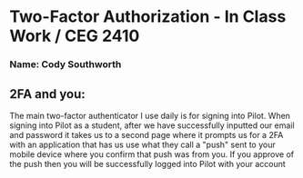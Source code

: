 # Two-Factor Authorization - In Class Work / CEG 2410

### Name: Cody Southworth 

## 2FA and you:
The main two-factor authenticator I use daily is for signing into Pilot. When signing into Pilot as a student, after we have successfully inputted our email and password it takes us to a second page where it prompts us for a 2FA with an application that has us use what they call a "push" sent to your mobile device where you confirm that push was from you. If you approve of the push then you will be successfully logged into Pilot with your account
